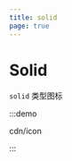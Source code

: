 ```yaml
---
title: solid
page: true
---
```


<script setup>
const demos = import.meta.globEager('../../../demos/bole-design/cdn/*/*.vue')
</script>

# Solid

`solid` 类型图标

:::demo

cdn/icon

:::
